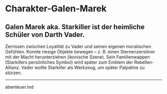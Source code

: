 # Charakter-Galen-Marek
Galen Marek aka. Starkiller ist der heimliche Schüler von Darth Vader.
---------

Zerrissen zwischen Loyalität zu Vader und seinen eigenen moralischen Gefühlen.
Konnte riesige Objekte bewegen – z. B. einen Sternenzerstörer mit der Macht herunterziehen (ikonische Szene).
Sein Familienwappen (Starkillers persönliches Symbol) wird später zum Emblem der Rebellen-Allianz.
Vader wollte Starkiller als Werkzeug, um später Palpatine zu stürzen.

-----

abenteuer.md
